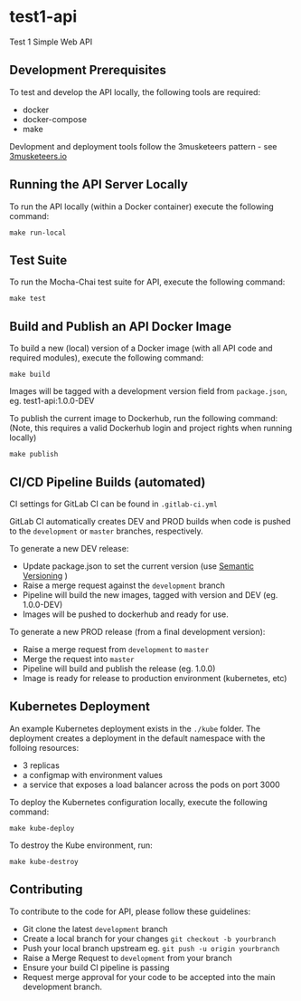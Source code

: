 # test1-api
Test 1 Simple Web API

## Development Prerequisites
To test and develop the API locally, the following tools are required:

- docker
- docker-compose
- make

Devlopment and deployment tools follow the 3musketeers pattern - see [3musketeers.io](https://3musketeers.io/)

## Running the API Server Locally
To run the API locally (within a Docker container) execute the following command:

```
make run-local
```

## Test Suite
To run the Mocha-Chai test suite for API, execute the following command:

```
make test
```

## Build and Publish an API Docker Image
To build a new (local) version of a Docker image (with all API code and required modules), execute the following command:

```
make build
```

Images will be tagged with a development version field from `package.json`, eg. test1-api:1.0.0-DEV

To publish the current image to Dockerhub, run the following command:
(Note, this requires a valid Dockerhub login and project rights when running locally)

```
make publish
```

## CI/CD Pipeline Builds (automated)
CI settings for GitLab CI can be found in `.gitlab-ci.yml`

GitLab CI automatically creates DEV and PROD builds when code is pushed to the `development` or `master` branches, respectively.

To generate a new DEV release:

- Update package.json to set the current version (use [Semantic Versioning](https://semver.org/) )
- Raise a merge request against the `development` branch
- Pipeline will build the new images, tagged with version and DEV (eg. 1.0.0-DEV)
- Images will be pushed to dockerhub and ready for use.

To generate a new PROD release (from a final development version):

- Raise a merge request from `development` to `master`
- Merge the request into `master`
- Pipeline will build and publish the release (eg. 1.0.0)
- Image is ready for release to production environment (kubernetes, etc)

## Kubernetes Deployment
An example Kubernetes deployment exists in the `./kube` folder.
The deployment creates a deployment in the default namespace with the folloing resources:

- 3 replicas
- a configmap with environment values
- a service that exposes a load balancer across the pods on port 3000

To deploy the Kubernetes configuration locally, execute the following command:

```
make kube-deploy
```

To destroy the Kube environment, run:

```
make kube-destroy
```

## Contributing
To contribute to the code for API, please follow these guidelines:

- Git clone the latest `development` branch
- Create a local branch for your changes `git checkout -b yourbranch`
- Push your local branch upstream eg. `git push -u origin yourbranch`
- Raise a Merge Request to `development` from your branch
- Ensure your build CI pipeline is passing
- Request merge approval for your code to be accepted into the main development branch.
